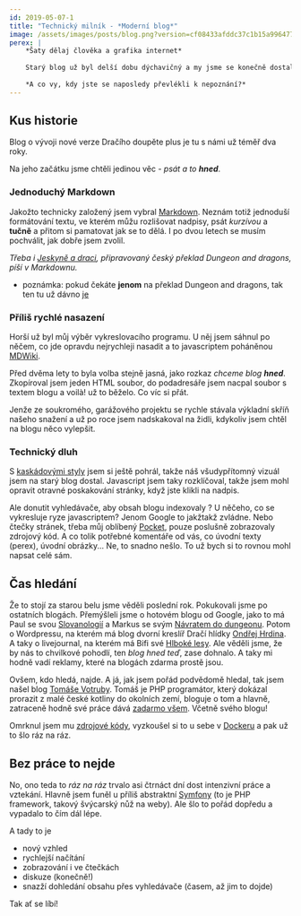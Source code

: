 ```yaml
---
id: 2019-05-07-1    
title: "Technický milník - *Moderní blog*"
image: /assets/images/posts/blog.png?version=cf08433afddc37c1b15a996477dfd8cb
perex: |
    *Šaty dělaj člověka a grafika internet*
    
    Starý blog už byl delší dobu dýchavičný a my jsme se konečně dostali k jeho přepracování. A vylepšili jsme mu jak vzhled, tak i užitek.
    
    *A co vy, kdy jste se naposledy převlékli k nepoznání?*
---
```


## Kus historie
Blog o vývoji nové verze Dračího doupěte plus je tu s námi už téměř dva roky.

Na jeho začátku jsme chtěli jedinou věc - *psát a to **hned***.

### Jednoduchý Markdown
Jakožto technicky založený jsem vybral [Markdown](https://github.com/adam-p/markdown-here/wiki/Markdown-Cheatsheet). Neznám totiž jednoduší formátování textu, ve kterém můžu rozlišovat nadpisy, psát *kurzívou* a **tučně** a přitom si pamatovat jak se to dělá. I po dvou letech se musím pochválit, jak dobře jsem zvolil.

*Třeba i [Jeskyně a draci](http://jeskyneadraci.cz/), připravovaný český překlad Dungeon and dragons, píší v Markdownu.*

- poznámka: pokud čekáte **jenom** na překlad Dungeon and dragons, tak ten tu už dávno [je](http://www.d20.cz/clanky/pravidla/preklad-dnd-5e.html)

### Příliš rychlé nasazení
Horší už byl můj výběr vykreslovacího programu. U něj jsem sáhnul po něčem, co jde opravdu nejrychleji nasadit a to javascriptem poháněnou [MDWiki](http://dynalon.github.io/mdwiki/#!index.md).

Před dvěma lety to byla volba stejně jasná, jako rozkaz *chceme blog **hned***. Zkopíroval jsem jeden HTML soubor, do podadresáře jsem nacpal soubor s textem blogu a voilà! už to běželo. Co víc si přát.

Jenže ze soukromého, garážového projektu se rychle stávala výkladní skříň našeho snažení a už po roce jsem nadskakoval na židli, kdykoliv jsem chtěl na blogu něco vylepšit.

### Technický dluh
S [kaskádovými styly](https://www.jakpsatweb.cz/css/css-uvod.html) jsem si ještě pohrál, takže náš všudypřítomný vizuál jsem na starý blog dostal. Javascript jsem taky rozklíčoval, takže jsem mohl opravit otravné poskakování stránky, když jste klikli na nadpis.

Ale donutit vyhledávače, aby obsah blogu indexovaly ? U něčeho, co se vykresluje ryze javascriptem? Jenom Google to jakžtakž zvládne.
Nebo čtečky stránek, třeba můj oblíbený [Pocket](https://getpocket.com/explore/trending), pouze poslušně zobrazovaly zdrojový kód.
A co tolik potřebné komentáře od vás, co úvodní texty (perex), úvodní obrázky... Ne, to snadno nešlo. To už bych si to rovnou mohl napsat celé sám.

## Čas hledání
Že to stojí za starou belu jsme věděli poslední rok. Pokukovali jsme po ostatních blogách. Přemýšleli jsme o hotovém blogu od Google, jako to má Paul se svou [Slovanologií](https://slovanologie.blogspot.com/) a Markus se svým [Návratem do dungeonu](https://zpatky.wordpress.com/). Potom o Wordpressu, na kterém má blog dvorní kreslíř Dračí hlídky [Ondřej Hrdina](https://ondrejhrdina.wordpress.com/). A taky o livejournal, na kterém má Bifi své [Hlboké lesy](https://hlbokelesy.livejournal.com/). Ale věděli jsme, že by nás to chvilkové pohodlí, ten *blog hned teď*, zase dohnalo. A taky mi hodně vadí reklamy, které na blogách zdarma prostě jsou.

Ovšem, kdo hledá, najde. A já, jak jsem pořád podvědomě hledal, tak jsem našel blog [Tomáše Votruby](https://www.tomasvotruba.cz/). Tomáš je PHP programátor, který dokázal prorazit z malé české kotliny do okolních zemí, bloguje o tom a hlavně, zatraceně hodně své práce dává [zadarmo všem](https://github.com/TomasVotruba). Včetně svého blogu!

Omrknul jsem mu [zdrojové kódy](https://github.com/tomasvotruba/tomasvotruba.cz), vyzkoušel si to u sebe v [Dockeru](https://www.zdrojak.cz/clanky/proc-pouzivat-docker/) a pak už to šlo ráz na ráz.

## Bez práce to nejde
No, ono teda to *ráz na ráz* trvalo asi čtrnáct dní dost intenzivní práce a vztekání. Hlavně jsem funěl u příliš abstraktní [Symfony](https://symfony.com/) (to je PHP framework, takový švýcarský nůž na weby). Ale šlo to pořád dopředu a vypadalo to čím dál lépe.

A tady to je

- nový vzhled
- rychlejší načítání
- zobrazování i ve čtečkách
- diskuze (konečně!)
- snazží dohledání obsahu přes vyhledávače (časem, až jim to dojde)

Tak ať se líbí!